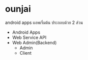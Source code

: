 # ounjai
android apps
แอพเริ่มต้น 
ประกอบด้วย 2 ส่วน 
- Android Apps
- Web Service API
- Web Admin(Backend)
  - Admin
  - Client
